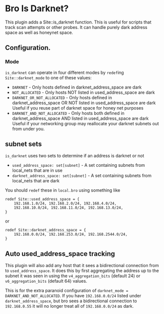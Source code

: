 # Bro Is Darknet?
This plugin adds a Site::is\_darknet function.
This is useful for scripts that track scan attempts or other probes.
It can handle purely dark address space as well as honeynet space.

## Configuration.

### Mode

`is_darknet` can operate in four different modes by `redef`ing `Site::darknet_mode` to one of these values:

* `DARKNET` - Only hosts defined in darknet_address_space are dark
* `NOT_ALLOCATED` - Only hosts NOT listed in used_address_space are dark
* `DARKNET_OR_NOT_ALLOCATED` - Only hosts defined in darknet_address_space OR
  NOT listed in used_address_space are dark Useful if you reuse part of darknet
  space for honey net purposes
* `DARKNET_AND_NOT_ALLOCATED` - Only hosts both defined in
  darknet_address_space AND listed in used_address_space are dark Useful if
  your networking group may reallocate your darknet subnets out from under you.

## subnet sets

`is_darknet` uses two sets to determine if an address is darknet or not

* `used_address_space: set[subnet]` - A set containing subnets from local_nets that are in use
* `darknet_address_space: set[subnet]` -  A set containing subnets from local_nets that are dark

You should `redef` these in `local.bro` using something like

    redef Site::used_address_space = {
        192.168.1.0/24, 192.168.2.0/24, 192.168.4.0/24,
        192.168.10.0/24, 192.168.11.0/24, 192.168.13.0/24,
    }

or

    redef Site::darknet_address_space = {
        192.168.0.0/24, 192.168.253.0/24, 192.168.2544.0/24,
    }

## Auto used_address_space tracking

This plugin will also add any host that it sees a bidirectional connection from
to `used_address_space`.  It does this by first aggregating the address up to
the subnet it was seen in using the `v4_aggregation_bits` (default 24) or
`v6_aggregation_bits` (default 64) values.

This is for the extra paranoid configuration of `darknet_mode = DARKNET_AND_NOT_ALLOCATED`.
If you have `192.168.0.0/24` listed under `darknet_address_space`, but bro sees
a bidirectional connection to `192.168.0.55` it will no longer treat all of
`192.168.0.0/24` as dark.

